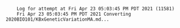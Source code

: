         Log for attempt at Fri Apr 23 05:03:45 PM PDT 2021 (11581)
        Fri Apr 23 05:03:45 PM PDT 2021 Converting 2020BIO101/KBxGeneticVariationMA.md...
